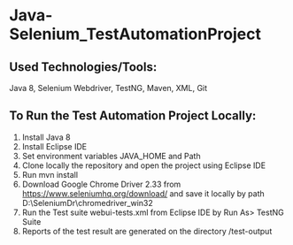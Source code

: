 # Java-Selenium_TestAutomationProject

## Used Technologies/Tools:

Java 8, Selenium Webdriver, TestNG, Maven, XML, Git


## To Run the Test Automation Project Locally:

1)	Install Java 8
2)	Install Eclipse IDE
3)	Set environment variables JAVA_HOME and Path
4)	Clone locally the repository and open the project using Eclipse IDE
5)  Run mvn install
6)  Download Google Chrome Driver 2.33 from https://www.seleniumhq.org/download/ and save it locally by path D:\SeleniumDr\chromedriver_win32
7)	Run the Test suite webui-tests.xml from Eclipse IDE by Run As> TestNG Suite
8)  Reports of the test result are generated on the directory /test-output


